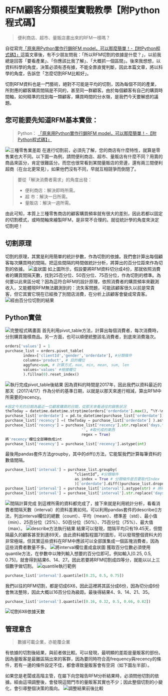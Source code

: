 # RFM顧客分類模型實戰教學【附Python程式碼】

> 便利商店、超市、量販店畫出來的RFM一樣嗎？

自從寫完[「原來用Python實作行銷RFM model，可以那麼簡單！-【附Python程式碼】」](/classification/marketing/104)這篇文章後，有不少朋友問我：「所以RFM切割的依據是什麼？」，以前我總是回答「要看產業」、「你應該比我了解」、「大概抓一個區間」。後來我想想，以資料科學的角度，決策必須有憑有據，不能全靠直覺判斷，因此本篇文章，將以科學的角度，告訴您「怎麼切割RFM比較好」。

切割RFM資料也是一門藝術，絕對不可能是平均的切割，因為每個不同的產業，所對應的顧客購買間隔是不同的，甚至同一群顧客。由於每個顧客有自己的購買時間軸，如何精準的找到每一類顧客，購買時間的分水嶺，是我們今天要解惑的議題。

## 您可能要先知道RFM基本實做：
> Python：
> [「原來用Python實作行銷RFM model，可以那麼簡單！-【附Python程式碼】」](/classification/marketing/104)

![三種零售業差距](https://i.imgur.com/W326NcS.png)
在進行切割前，必須先了解，您的商店有什麼特性，就算是零售業也大不同。以下圖一為例，請問便利商店、超市、量販店有什麼不同？用賣的商品來區分，肯定很難區分。而您也很常看到某間量販店的旁邊，還有兩三間便利超商（在台北更常見），如果他們沒有不同，早就互相競爭而倒閉了。

> 要從「解決消費者需求」的角度出發：
> * 便利商店：解決即時所需。
> * 超 市：解決一日所需。
> * 量販店：解決一週所需。

由此可知，本質上三種零售商店的顧客購買頻率就有很大的差別，因此若都以固定的切割模式，或時間軸來繪製RFM，是非常不合理的。就從統計學的角度來決定切割吧！

## 切割原理
切割的原理，其實是利用簡單的統計參數，作為切割的依據。我們會計算出每個顧客每次購買時的間隔，把這些間隔的時間做統計分析，將算出的百分位距來作為切割的依據。
![盒狀圖](https://i.imgur.com/n8P5CRg.png)
如上圖所示，假設要將RFM資料切分成4份，那就依照消費者的購買間隔天數，找到25百分位、50百分位、75百分位，作為切割的標準。為何要以此來區分呢？因為這符合RFM的設計原理，依照消費者的購買頻率來觀測收入，又能體現RFM無法觀測到的：流失客問題，可能該顧客很久以前是常貴客，但它其實它現在已經換了別間店消費，在分析上該顧客會變成常貴客。
![經由百分位切割的結果](https://i.imgur.com/Y43tefO.png)

## Python實做
![完整程式碼畫面](https://i.imgur.com/YXSCmKj.png)
首先利用pivot_table方法，計算出每個消費者，每次消費時，分別購買幾樣商品。另一方面，也可以順便統整該名消費者，到底來消費幾次。
```python
orders['values'] = 1
purchase_list = orders.pivot_table(
        index=['clientId','gender','orderdate'], #分類條件
        columns='product', # 目的欄位
        aggfunc=sum, # 計算方式，max, min, mean, sum, len
        values='values' #根據欄位
        ).fillna(0).reset_index()
```
![執行完成pivot_table後結果](https://i.imgur.com/fWTM0qK.png)
因為資料的時間是2017年，因此我們以資料最近的那天（2017/4/17）作為分析的基準日期，以就是以那天來進行相減，算出RFM中所需要的recency。
```python
#設定今天的日期為最近一位顧客購買的日期，從那天來看過往的銷售狀況
theToday = datetime.datetime.strptime(orders['orderdate'].max(), “%Y-%m-%d”)# 將購買清單資料中'orderdate'的欄位，全部轉換成datetime格式
purchase_list['orderdate'] = pd.to_datetime(purchase_list['orderdate'])# 計算消費者至今再次購買與上次購買產品的時間差'
purchase_list['recency'] =( theToday — purchase_list['orderdate'] ).astype(str)# 將'recency'欄位中的days去除
purchase_list['recency'] = purchase_list['recency'].str.replace('days.*', #想取代的東西
                                  '', #取代成的東西
                                  regex = True)
將'recency'欄位全部轉換成int
purchase_list['recency'] = purchase_list['recency'].astype(int)
```
最後用pandas套件方法groupby，其中的diff()方法，它能幫我們計算每筆資料的數值間隔。
```python
purchase_list['interval'] = purchase_list.groupby(
                               “clientId”, #分類條件
                               as_index = True # 分類條件是否要取代Index
                               )['orderdate'].diff()purchase_list.dropna(inplace = True)#刪除第一次來本店的資料
purchase_list['interval'] = purchase_list['interval'].astype(str) # 將時間資料轉成字串
purchase_list['interval'] = purchase_list['interval'].str.replace('days.*', '').astype(int) #將欄位中的days去除
```
![間隔計算完成](https://i.imgur.com/bTUEY1s.png)
到這裡所需的資料都完成了，接下來就是利用統計分析，看看消費者間隔天數（interval）的資料差異如何。可以利用pandas套件的describe()方法，列出interval欄位的總數（count）、平均（mean）、標準差（std）、最小值（min）、25百分位（25%）、50百分位（50%）、75百分位（75%）、最大值（max）。
![describe方法執行結果](https://i.imgur.com/ro3xkLx.png)
結果可以發現，間隔平均只有19.45天，但間隔最久的顧客甚至到達89天，由此資料繪製程圖7的圖形，可以發現整個資料大的非常極端，但其實這些資料在RFM中應該可以全部匯集成一個區塊消費者，因為這些消費者數量不多。
![將interval欄位畫成盒狀圖](https://i.imgur.com/NtV9RMv.png)
獲取百分位數必須使用quantile方法，在參數中以陣列輸入想要的百分位即可。例如輸入[0.25, 0.5, 0.75]，就會得到結果6、14、27。因此若要將RFM切割成四等分，就能以以上三個數字做切割。
![quantile執行範例](https://i.imgur.com/2Px564k.png)
```python
purchase_list['interval'].quantile([0.25, 0.5, 0.75])
```
我們以往的RFM切割，都是切成6X6，因此這裡將其區分成6份，因為切分成6份會無法整除，因此大概以16百分位為級距。最後得結果4、9、14、21、35。
```python
purchase_list['interval'].quantile([0.16, 0.32, 0.5, 0.66, 0.82])
```
![切割6X6依據天數](https://i.imgur.com/ezhDQdF.png)

## 管理意含
> 數據可載企業，亦能覆企業

有依據的切割後結果，與前者做比較。可以發現，最明顯的差距是量販客的部份。因為量販客是最難區隔出來的客群，因為要同時符合高frequency與recency的條件，若有一邊的條件設定不佳，都會導致量販客會有空洞（如下圖左半部）。

如果您是老闆或高階主管，在屬下向您報告RFM分析結果時，必須問他切割的依據。經由這項調整後，會發現這間門市的量販客其實也不少；因此整個切割的小變化，會引導整個決策的風向。
![調整結果前後比較](https://i.imgur.com/TKZmvQv.png)

